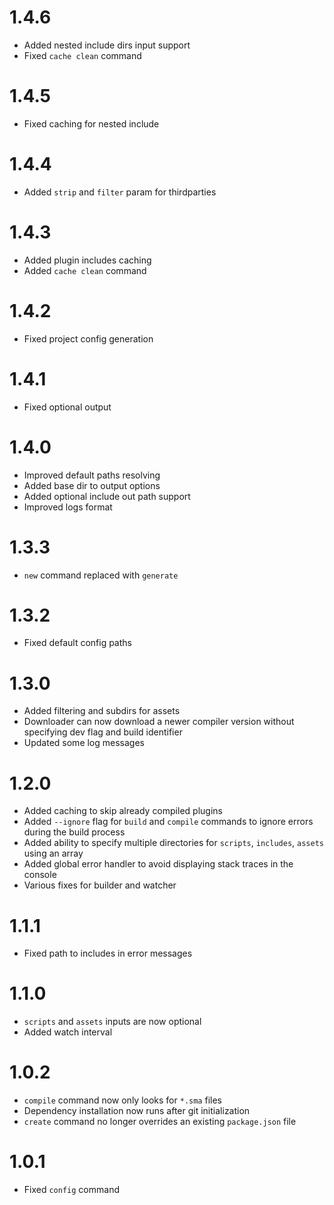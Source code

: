 # 1.4.6
- Added nested include dirs input support
- Fixed `cache clean` command

# 1.4.5
- Fixed caching for nested include

# 1.4.4
- Added `strip` and `filter` param for thirdparties

# 1.4.3
- Added plugin includes caching
- Added `cache clean` command

# 1.4.2
- Fixed project config generation

# 1.4.1
- Fixed optional output

# 1.4.0
- Improved default paths resolving
- Added base dir to output options
- Added optional include out path support
- Improved logs format

# 1.3.3
- `new` command replaced with `generate`

# 1.3.2
- Fixed default config paths

# 1.3.0
- Added filtering and subdirs for assets
- Downloader can now download a newer compiler version without specifying dev flag and build identifier
- Updated some log messages

# 1.2.0
- Added caching to skip already compiled plugins
- Added `--ignore` flag for `build` and `compile` commands to ignore errors during the build process
- Added ability to specify multiple directories for `scripts`, `includes`, `assets` using an array
- Added global error handler to avoid displaying stack traces in the console
- Various fixes for builder and watcher

# 1.1.1
- Fixed path to includes in error messages

# 1.1.0
- `scripts` and `assets` inputs are now optional
- Added watch interval

# 1.0.2
- `compile` command now only looks for `*.sma` files
- Dependency installation now runs after git initialization
- `create` command no longer overrides an existing `package.json` file

# 1.0.1
- Fixed `config` command
